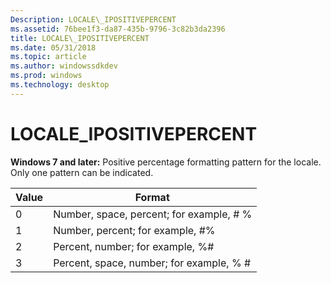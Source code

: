 ```yaml
---
Description: LOCALE\_IPOSITIVEPERCENT
ms.assetid: 76bee1f3-da87-435b-9796-3c82b3da2396
title: LOCALE\_IPOSITIVEPERCENT
ms.date: 05/31/2018
ms.topic: article
ms.author: windowssdkdev
ms.prod: windows
ms.technology: desktop
---
```


# LOCALE\_IPOSITIVEPERCENT

**Windows 7 and later:** Positive percentage formatting pattern for the locale. Only one pattern can be indicated.



| Value | Format                                    |
|-------|-------------------------------------------|
| 0     | Number, space, percent; for example, \# % |
| 1     | Number, percent; for example, \#%         |
| 2     | Percent, number; for example, %\#         |
| 3     | Percent, space, number; for example, % \# |



 

 

 



